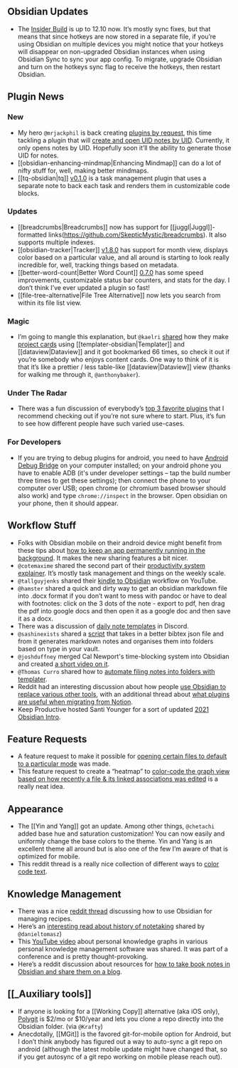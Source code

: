 ## Obsidian Updates

- The [Insider Build](https://forum.obsidian.md/t/obsidian-release-v0-12-10-insider-build/20523) is up to 12.10 now. It’s mostly sync fixes, but that means that since hotkeys are now stored in a separate file, if you’re using Obsidian on multiple devices you might notice that your hotkeys will disappear on non-upgraded Obsidian instances when using Obsidian Sync to sync your app config. To migrate, upgrade Obsidian and turn on the hotkeys sync flag to receive the hotkeys, then restart Obsidian.

## Plugin News

### New

- My hero `@mrjackphil` is back creating [plugins by request](https://forum.obsidian.md/t/uuid-for-note-links-in-url-scheme/14617), this time tackling a plugin that will [create and open UID notes by UID](https://github.com/mrjackphil/obsidian-note-uid). Currently, it only opens notes by UID. Hopefully soon it’ll the ability to generate those UID for notes.
- [[obsidian-enhancing-mindmap|Enhancing Mindmap]] can do a lot of nifty stuff for, well, making better mindmaps.
- [[tq-obsidian|tq]] [v0.1.0](https://github.com/tgrosinger/tq-obsidian) is a task management plugin that uses a separate note to back each task and renders them in customizable code blocks.

### Updates

- [[breadcrumbs|Breadcrumbs]] now has support for [[juggl|Juggl]]-formatted links(https://github.com/SkepticMystic/breadcrumbs). It also supports multiple indexes.
- [[obsidian-tracker|Tracker]] [v1.8.0](https://github.com/pyrochlore/obsidian-tracker) has support for month view, displays color based on a particular value, and all around is starting to look really incredible for, well, tracking things based on metadata.
- [[better-word-count|Better Word Count]] [0.7.0](https://github.com/lukeleppan/better-word-count) has some speed improvements, customizable status bar counters, and stats for the day. I don’t think I’ve ever updated a plugin so fast!
- [[file-tree-alternative|File Tree Alternative]] now lets you search from within its file list view.

### Magic

- I’m going to mangle this explanation, but `@kaelri` [shared](https://discordapp.com/channels/686053708261228577/694233507500916796/854541472761905162) how they make [project cards](https://gist.github.com/kaelri/f7427fef75a375a453faa7e9c030e254) using [[templater-obsidian|Templater]] and [[dataview|Dataview]] and it got bookmarked 66 times, so check it out if you’re somebody who enjoys content cards. One way to think of it is that it’s like a prettier / less table-like [[dataview|Dataview]] view (thanks for walking me through it, `@anthonybaker`).

### Under The Radar

- There was a fun discussion of everybody’s [top 3 favorite plugins](http://discordapp.com/channels/686053708261228577/707816848615407697/861911446212444160) that I recommend checking out if you’re not sure where to start. Plus, it’s fun to see how different people have such varied use-cases.

### For Developers

- If you are trying to debug plugins for android, you need to have [Android Debug Bridge](https://developer.android.com/studio/command-line/adb) on your computer installed; on your android phone you have to enable ADB (it's under developer settings – tap the build number three times to get these settings); then connect the phone to your computer over USB; open chrome (or chromium based browser should also work) and type `chrome://inspect` in the browser. Open obsidian on your phone, then it should appear.

## Workflow Stuff

- Folks with Obsidian mobile on their android device might benefit from these tips about [how to keep an app permanently running in the background](https://www.androidcentral.com/how-keep-app-permanently-running-background-galaxy-s20). It makes the new sharing features a bit nicer.
- `@cotemaxime` shared the second part of their [productivity system explainer](https://www.maximecote.me/blog/my-productivity-system-executing/). It’s mostly task management and things on the weekly scale.
- `@tallguyjenks` shared their [kindle to Obsidian](https://youtu.be/GKj6y7nKlxY) workflow on YouTube.
- `@hamster` shared a quick and dirty way to get an obsidian markdown file into .docx format if you don’t want to mess with pandoc or have to deal with footnotes: click on the 3 dots of the note - export to pdf, hen drag the pdf into google docs and then open it as a google doc and then save it as a docx.
- There was a discussion of [daily note templates](http://discordapp.com/channels/686053708261228577/694233507500916796/861616486261850114) in Discord.
- `@sashinexists` shared a [script](http://discordapp.com/channels/686053708261228577/722584061087842365/860727328597999636) that takes in a better bibtex json file and from it generates markdown notes and organises them into folders based on type in your vault.
- `@joshduffney` merged Cal Newport's time-blocking system into Obsidian and created [a short video on it](https://www.youtube.com/watch?v=4j4hG_0AoWs).
- `@Thomas Curro` shared how to [automate filing notes into folders with templater](https://www.youtube.com/watch?v=VPAGohAwiow).
- Reddit had an interesting discussion about how people [use Obsidian to replace various other tools](https://www.reddit.com/r/ObsidianMD/comments/ofp9s2/how_many_tools_has_obsidian_replaced_for_you/), with an additional thread about [what plugins are useful when migrating from Notion](https://www.reddit.com/r/ObsidianMD/comments/ofqxes/people_who_have_switched_from_notion_to_obsidian/).
- Keep Productive hosted Santi Younger for a sort of updated [2021 Obsidian Intro](https://www.youtube.com/watch?v=oaDkQl2zclY).

## Feature Requests

- A feature request to make it possible for [opening certain files to default to a particular mode](https://forum.obsidian.md/t/opening-certain-files-defaults-to-certain-modes/20600) was made.
- This feature request to create a “heatmap” to [color-code the graph view based on how recently a file & its linked associations was edited](https://forum.obsidian.md/t/graph-colourisation-according-to-brain-entropy/20402) is a really neat idea.

## Appearance

- The [[Yin and Yang]] got an update. Among other things, `@chetachi` added base hue and saturation customization! You can now easily and uniformly change the base colors to the theme. Yin and Yang is an excellent theme all around but is also one of the few I’m aware of that is optimized for mobile.
- This reddit thread is a really nice collection of different ways to [color code text](https://www.reddit.com/r/ObsidianMD/comments/oeq7ae/i_have_a_question_about_text_colors/).

## Knowledge Management

- There was a nice [reddit thread](https://www.reddit.com/r/ObsidianMD/comments/ocgmsh/recipes/) discussing how to use Obsidian for managing recipes.
- Here’s an [interesting read about history of notetaking](https://boffosocko.com/2021/07/03/differentiating-online-variations-of-the-commonplace-book-digital-gardens-wikis-zettlekasten-waste-books-florilegia-and-second-brains/) shared by `@danieltomasz`)
- This [YouTube video](https://www.youtube.com/watch?v=7ik0JNnoXBc) about personal knowledge graphs in various personal knowledge management software was shared. It was part of a conference and is pretty thought-provoking.
- Here’s a reddit discussion about resources for [how to take book notes in Obsidian and share them on a blog](https://www.reddit.com/r/ObsidianMD/comments/ogmgnn/book_notes_in_obsidian/).

## [[_Auxiliary tools]]

- If anyone is looking for a [[Working Copy]] alternative (aka iOS only), [Polygit](https://www.polygitapp.com/) is $2/mo or $10/year and lets you clone a repo directly into the Obsidian folder. (via `@Krafty`)
- Anecdotally, [[MGit]] is the favored git-for-mobile option for Android, but I don’t think anybody has figured out a way to auto-sync a git repo on android (although the latest mobile update might have changed that, so if you get autosync of a git repo working on mobile please reach out).
